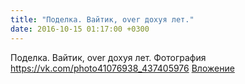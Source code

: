 ```yaml
---
title: "Поделка. Вайтик, over дохуя лет."
date: 2016-10-15 01:17:00 +0300
---
```


Поделка. Вайтик, over дохуя лет.
Фотография
<a class="vk-attach" href="https://vk.com/photo41076938_437405976">https://vk.com/photo41076938_437405976</a>
<a class="vk-attach" href="https://vk.com/photo41076938_437405976">Вложение</a>
